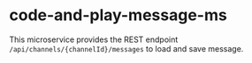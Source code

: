 # code-and-play-message-ms

This microservice provides the REST endpoint `/api/channels/{channelId}/messages` to load and save message.
